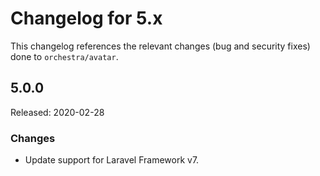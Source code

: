 # Changelog for 5.x

This changelog references the relevant changes (bug and security fixes) done to `orchestra/avatar`.

## 5.0.0

Released: 2020-02-28

### Changes

* Update support for Laravel Framework v7.
